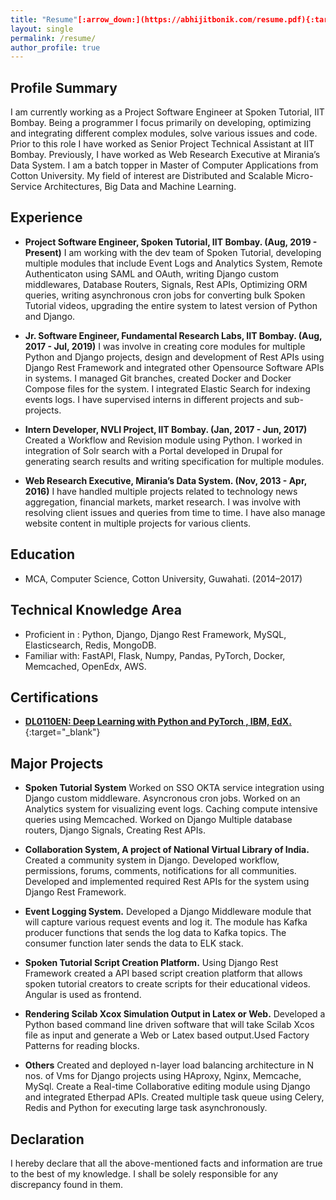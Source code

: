 ```yaml
---
title: "Resume"[:arrow_down:](https://abhijitbonik.com/resume.pdf){:target="_blank"} 
layout: single
permalink: /resume/
author_profile: true
---
```


## Profile Summary

I am currently working as a Project Software Engineer at Spoken Tutorial, IIT Bombay.
Being a programmer I focus primarily on developing, optimizing and integrating different
complex modules, solve various issues and code. Prior to this role I have worked as
Senior Project Technical Assistant at IIT Bombay. Previously, I have worked as Web
Research Executive at Mirania’s Data System. I am a batch topper in Master of
Computer Applications from Cotton University. My field of interest are Distributed
and Scalable Micro-Service Architectures, Big Data and Machine Learning.

## Experience

* **Project Software Engineer, Spoken Tutorial, IIT Bombay. (Aug, 2019 - Present)**
I am working with the dev team of Spoken Tutorial, developing multiple modules that include
Event Logs and Analytics System, Remote Authenticaton using SAML and OAuth, writing
Django custom middlewares, Database Routers, Signals, Rest APIs, Optimizing ORM queries,
writing asynchronous cron jobs for converting bulk Spoken Tutorial videos, upgrading the entire
system to latest version of Python and Django.

* **Jr. Software Engineer, Fundamental Research Labs, IIT Bombay. (Aug, 2017 - Jul, 2019)**
I was involve in creating core modules for multiple Python and Django projects, design and
development of Rest APIs using Django Rest Framework and integrated other Opensource
Software APIs in systems. I managed Git branches, created Docker and Docker Compose files
for the system. I integrated Elastic Search for indexing events logs. I have supervised interns
in different projects and sub-projects.

* **Intern Developer, NVLI Project, IIT Bombay. (Jan, 2017 - Jun, 2017)**
Created a Workflow and Revision module using Python. I worked in integration of Solr search
with a Portal developed in Drupal for generating search results and writing specification for
multiple modules.

* **Web Research Executive, Mirania’s Data System. (Nov, 2013 - Apr, 2016)**
I have handled multiple projects related to technology news aggregation, financial markets,
market research. I was involve with resolving client issues and queries from time to time. I
have also manage website content in multiple projects for various clients.

## Education

* MCA, Computer Science, Cotton University, Guwahati. (2014–2017)

## Technical Knowledge Area

* Proficient in : Python, Django, Django Rest Framework, MySQL, Elasticsearch, Redis, MongoDB.
* Familiar with: FastAPI, Flask, Numpy, Pandas, PyTorch, Docker, Memcached, OpenEdx, AWS.

## Certifications

* [**DL0110EN: Deep Learning with Python and PyTorch , IBM, EdX.**](https://courses.edx.org/certificates/1a59f66a3a344a929efefb0c13af2bf7){:target="_blank"}

## Major Projects

* **Spoken Tutorial System**
Worked on SSO OKTA service integration using Django custom middleware. Asyncronous cron
jobs. Worked on an Analytics system for visualizing event logs. Caching compute intensive
queries using Memcached. Worked on Django Multiple database routers, Django Signals,
Creating Rest APIs.

* **Collaboration System, A project of National Virtual Library of India.** 
Created a community system in Django. Developed workflow, permissions, forums, comments,
notifications for all communities. Developed and implemented required Rest APIs for the
system using Django Rest Framework.

* **Event Logging System.** 
Developed a Django Middleware module that will capture various request events and log it. The
module has Kafka producer functions that sends the log data to Kafka topics. The consumer
function later sends the data to ELK stack.

* **Spoken Tutorial Script Creation Platform.** 
Using Django Rest Framework created a API based script creation platform that allows spoken
tutorial creators to create scripts for their educational videos. Angular is used as frontend.

* **Rendering Scilab Xcox Simulation Output in Latex or Web.** 
Developed a Python based command line driven software that will take Scilab Xcos file as
input and generate a Web or Latex based output.Used Factory Patterns for reading blocks.

* **Others** 
Created and deployed n-layer load balancing architecture in N nos. of Vms for Django projects
using HAproxy, Nginx, Memcache, MySql. Create a Real-time Collaborative editing module
using Django and integrated Etherpad APIs. Created multiple task queue using Celery, Redis
and Python for executing large task asynchronously.

## Declaration

I hereby declare that all the above-mentioned facts and information are true to the best of my
knowledge. I shall be solely responsible for any discrepancy found in them.